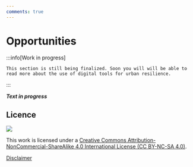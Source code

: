 ```yaml
---
comments: true
---
```


# Opportunities

:::info[Work in progress]

    This section is still being finalized. Soon you will will be able to read more about the use of digital tools for urban resilience. 
:::

**_Text in progress_**

## Licence

![](https://i.creativecommons.org/l/by-nc-sa/4.0/88x31.png)

This work is licensed under a [Creative Commons Attribution-NonCommercial-ShareAlike 4.0 International License (CC BY-NC-SA 4.0)](https://creativecommons.org/licenses/by-nc-sa/4.0/).

[Disclaimer](../../disclaimer.md)